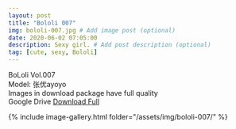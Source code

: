 ```yaml
---
layout: post
title: "Bololi 007"
img: bololi-007.jpg # Add image post (optional)
date: 2020-06-02 07:05:00
description: Sexy girl. # Add post description (optional)
tag: [cute, sexy, Bololi]
---
```

BoLoli Vol.007  
Model: 张优ayoyo          
Images in download package have full quality                    
Google Drive [Download Full](http://gestyy.com/e08mr2)

{% include image-gallery.html folder="/assets/img/bololi-007/" %}

